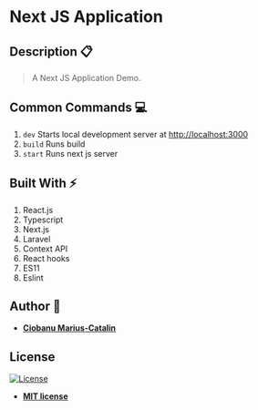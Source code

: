 # Next JS Application

## Description :clipboard:
> A Next JS Application Demo.



## Common Commands :computer:

1. `dev` Starts local development server at [http://localhost:3000](http://localhost:3000)
2. `build` Runs build
3. `start` Runs next js server

## Built With :zap:

1. React.js
2. Typescript
3. Next.js
4. Laravel
5. Context API
6. React hooks
7. ES11
8. Eslint



## Author :bust_in_silhouette:

* **[Ciobanu Marius-Catalin](https://catalinciobanu.com/)**

## License

[![License](http://img.shields.io/:license-mit-blue.svg?style=flat-square)](http://badges.mit-license.org)

- **[MIT license](http://opensource.org/licenses/mit-license.php)**